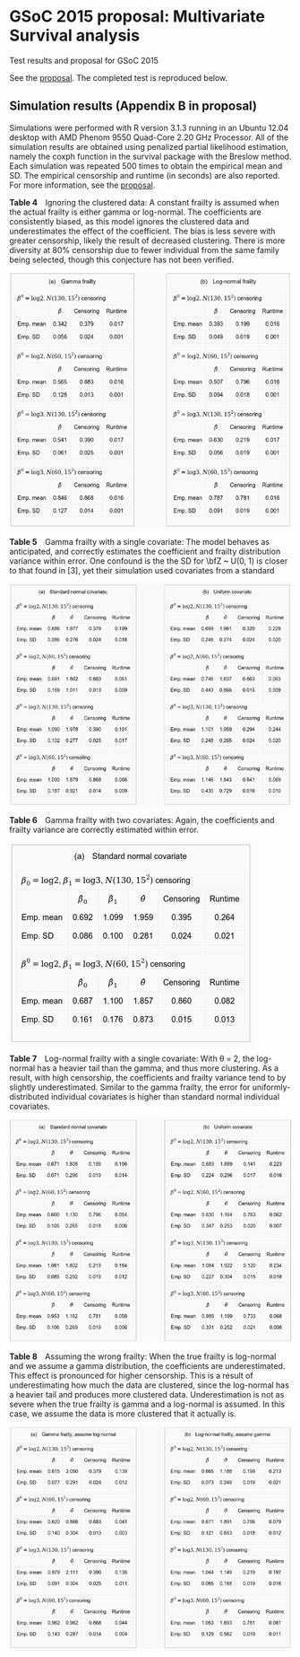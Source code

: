 # GSoC 2015 proposal: Multivariate Survival analysis
Test results and proposal for GSoC 2015

See the [proposal](proposal/Monaco-gsoc2015.pdf?raw=true). The completed test is reproduced below.

## Simulation results (Appendix B in proposal)

Simulations were performed with R version 3.1.3 running in an Ubuntu 12.04 desktop with AMD Phenom 9550 Quad-Core 2.20 GHz Processor. All of the simulation results are obtained using penalized partial likelihood estimation, namely the coxph function in the survival package with the Breslow method. Each simulation was repeated 500 times to obtain the empirical mean and SD. The empirical censorship and runtime (in seconds) are also reported. For more information, see the [proposal](proposal/Monaco-gsoc2015.pdf?raw=true).

**Table 4** Ignoring the clustered data: A constant frailty is assumed when the actual frailty is either gamma or log-normal. The coefficients are consistently biased, as this model ignores the clustered data and underestimates the effect of the coefficient. The bias is less severe with greater censorship, likely the result of decreased clustering. There is more diversity at 80% censorship due to fewer individual from the same family being selected, though this conjecture has not been verified.

![Table 4](figures/table4.png)

**Table 5** Gamma frailty with a single covariate: The model behaves as anticipated, and correctly estimates the coefficient and frailty distribution variance within error. One confound is the the SD for \bfZ ~ U(0, 1) is closer to that found in [3], yet their simulation used covariates from a standard 

![Table 5](figures/table5.png)

**Table 6** Gamma frailty with two covariates: Again, the coefficients and frailty variance are correctly estimated within error.

![Table 6](figures/table6.png)

**Table 7** Log-normal frailty with a single covariate: With θ = 2, the log-normal has a heavier tail than the gamma, and thus more clustering. As a result, with high censorship, the coefficients and frailty variance tend to by slightly underestimated. Similar to the gamma frailty, the error for uniformly-distributed individual covariates is higher than standard normal individual covariates.

![Table 7](figures/table7.png)

**Table 8** Assuming the wrong frailty: When the true frailty is log-normal and we assume a gamma distribution, the coefficients are underestimated. This effect is pronounced for higher censorship. This is a result of underestimating how much the data are clustered, since the log-normal has a heavier tail and produces more clustered data. Underestimation is not as severe when the true frailty is gamma and a log-normal is assumed. In this case, we assume the data is more clustered that it actually is.

![Table 8](figures/table8.png)

